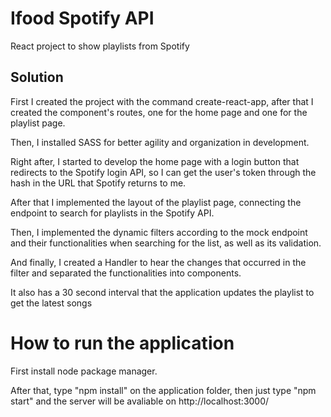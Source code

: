 # Ifood Spotify API

React project to show playlists from Spotify

## Solution

First I created the project with the command create-react-app, after that I created the component's routes, one for the home page and one for the playlist page.

Then, I installed SASS for better agility and organization in development.

Right after, I started to develop the home page with a login button that redirects to the Spotify login API, so I can get the user's token through the hash in the URL that Spotify returns to me.

After that I implemented the layout of the playlist page, connecting the endpoint to search for playlists in the Spotify API.

Then, I implemented the dynamic filters according to the mock endpoint and their functionalities when searching for the list, as well as its validation.

And finally, I created a Handler to hear the changes that occurred in the filter and separated the functionalities into components.

It also has a 30 second interval that the application updates the playlist to get the latest songs

# How to run the application

First install node package manager.

After that, type "npm install" on the application folder, then just type "npm start" and the server will be avaliable on http://localhost:3000/
